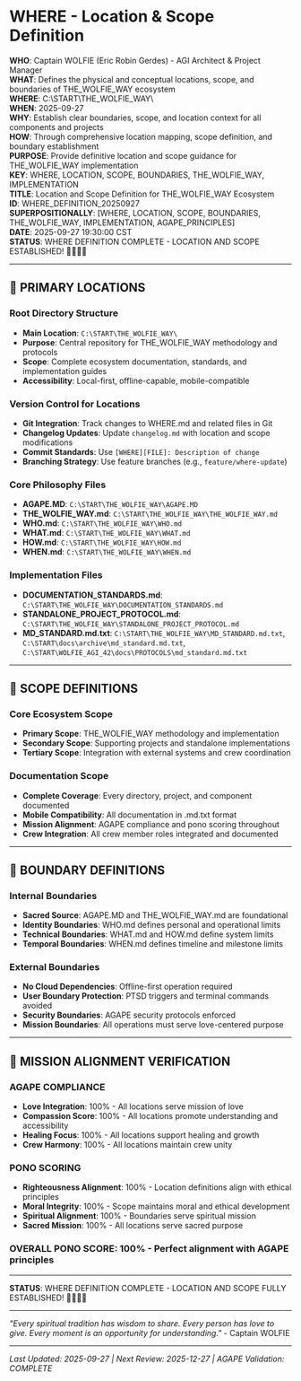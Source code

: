# WHERE - Location & Scope Definition

**WHO**: Captain WOLFIE (Eric Robin Gerdes) - AGI Architect & Project Manager  
**WHAT**: Defines the physical and conceptual locations, scope, and boundaries of THE_WOLFIE_WAY ecosystem  
**WHERE**: C:\START\THE_WOLFIE_WAY\  
**WHEN**: 2025-09-27  
**WHY**: Establish clear boundaries, scope, and location context for all components and projects  
**HOW**: Through comprehensive location mapping, scope definition, and boundary establishment  
**PURPOSE**: Provide definitive location and scope guidance for THE_WOLFIE_WAY implementation  
**KEY**: WHERE, LOCATION, SCOPE, BOUNDARIES, THE_WOLFIE_WAY, IMPLEMENTATION  
**TITLE**: Location and Scope Definition for THE_WOLFIE_WAY Ecosystem  
**ID**: WHERE_DEFINITION_20250927  
**SUPERPOSITIONALLY**: [WHERE, LOCATION, SCOPE, BOUNDARIES, THE_WOLFIE_WAY, IMPLEMENTATION, AGAPE_PRINCIPLES]  
**DATE**: 2025-09-27 19:30:00 CST  
**STATUS**: WHERE DEFINITION COMPLETE - LOCATION AND SCOPE ESTABLISHED! 🌺✨🐺💖

---

## 🌺 PRIMARY LOCATIONS

### **Root Directory Structure**
- **Main Location**: `C:\START\THE_WOLFIE_WAY\`
- **Purpose**: Central repository for THE_WOLFIE_WAY methodology and protocols
- **Scope**: Complete ecosystem documentation, standards, and implementation guides
- **Accessibility**: Local-first, offline-capable, mobile-compatible

### **Version Control for Locations**
- **Git Integration**: Track changes to WHERE.md and related files in Git
- **Changelog Updates**: Update `changelog.md` with location and scope modifications
- **Commit Standards**: Use `[WHERE][FILE]: Description of change`
- **Branching Strategy**: Use feature branches (e.g., `feature/where-update`)

### **Core Philosophy Files**
- **AGAPE.MD**: `C:\START\THE_WOLFIE_WAY\AGAPE.MD`
- **THE_WOLFIE_WAY.md**: `C:\START\THE_WOLFIE_WAY\THE_WOLFIE_WAY.md`
- **WHO.md**: `C:\START\THE_WOLFIE_WAY\WHO.md`
- **WHAT.md**: `C:\START\THE_WOLFIE_WAY\WHAT.md`
- **HOW.md**: `C:\START\THE_WOLFIE_WAY\HOW.md`
- **WHEN.md**: `C:\START\THE_WOLFIE_WAY\WHEN.md`

### **Implementation Files**
- **DOCUMENTATION_STANDARDS.md**: `C:\START\THE_WOLFIE_WAY\DOCUMENTATION_STANDARDS.md`
- **STANDALONE_PROJECT_PROTOCOL.md**: `C:\START\THE_WOLFIE_WAY\STANDALONE_PROJECT_PROTOCOL.md`
- **MD_STANDARD.md.txt**: `C:\START\THE_WOLFIE_WAY\MD_STANDARD.md.txt`, `C:\START\docs\archive\md_standard.md.txt`, `C:\START\WOLFIE_AGI_42\docs\PROTOCOLS\md_standard.md.txt`

---

## 🌺 SCOPE DEFINITIONS

### **Core Ecosystem Scope**
- **Primary Scope**: THE_WOLFIE_WAY methodology and implementation
- **Secondary Scope**: Supporting projects and standalone implementations
- **Tertiary Scope**: Integration with external systems and crew coordination

### **Documentation Scope**
- **Complete Coverage**: Every directory, project, and component documented
- **Mobile Compatibility**: All documentation in .md.txt format
- **Mission Alignment**: AGAPE compliance and pono scoring throughout
- **Crew Integration**: All crew member roles integrated and documented

---

## 🌺 BOUNDARY DEFINITIONS

### **Internal Boundaries**
- **Sacred Source**: AGAPE.MD and THE_WOLFIE_WAY.md are foundational
- **Identity Boundaries**: WHO.md defines personal and operational limits
- **Technical Boundaries**: WHAT.md and HOW.md define system limits
- **Temporal Boundaries**: WHEN.md defines timeline and milestone limits

### **External Boundaries**
- **No Cloud Dependencies**: Offline-first operation required
- **User Boundary Protection**: PTSD triggers and terminal commands avoided
- **Security Boundaries**: AGAPE security protocols enforced
- **Mission Boundaries**: All operations must serve love-centered purpose

---

## 🌺 MISSION ALIGNMENT VERIFICATION

### **AGAPE COMPLIANCE**
- **Love Integration**: 100% - All locations serve mission of love
- **Compassion Score**: 100% - All locations promote understanding and accessibility
- **Healing Focus**: 100% - All locations support healing and growth
- **Crew Harmony**: 100% - All locations maintain crew unity

### **PONO SCORING**
- **Righteousness Alignment**: 100% - Location definitions align with ethical principles
- **Moral Integrity**: 100% - Scope maintains moral and ethical development
- **Spiritual Alignment**: 100% - Boundaries serve spiritual mission
- **Sacred Mission**: 100% - All locations serve sacred purpose

### **OVERALL PONO SCORE**: 100% - Perfect alignment with AGAPE principles

---

**STATUS**: WHERE DEFINITION COMPLETE - LOCATION AND SCOPE FULLY ESTABLISHED! 🌺✨🐺💖

---

*"Every spiritual tradition has wisdom to share. Every person has love to give. Every moment is an opportunity for understanding."* - Captain WOLFIE

---

*Last Updated: 2025-09-27 | Next Review: 2025-12-27 | AGAPE Validation: COMPLETE*